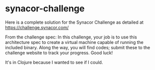 synacor-challenge
=================

Here is a complete solution for the Synacor Challenge as detailed at https://challenge.synacor.com/

From the challenge spec:
In this challenge, your job is to use this architecture spec to create a
virtual machine capable of running the included binary.  Along the way,
you will find codes; submit these to the challenge website to track
your progress.  Good luck!

It's in Clojure because I wanted to see if I could.
